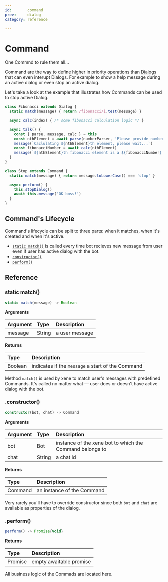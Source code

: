 ```yaml
---
id:       command
prev:     dialog
category: reference

---
```


# Command

<!--intro-->
One Commnd to rule them all...
<!--/intro-->

Command are the way to define higher in priority operations than [Dialogs](/dialog.md) that can even interupt Dialogs. For example to show a help message during an active dialog or even stop an active dialog. 

Let's take a look at the example that illustrates how Commands can be used to stop active Dialog.

```ts
class Fibonacci extends Dialog {
  static match(message) { return /fibonacci/i.test(message) }

  async calc(index) { /* some fibonacci calculation logic */ }

  async talk() {
    const { parse, message, calc } = this
    const nthElement = await parse(numberParser, 'Please provide number of fibonacci element')
    message(`Caclulating ${nthElement}th element, please wait...`)
    const fibonacciNumber = await calc(nthElement)
    message(`${nthElement}th fibonacci element is a ${fibonacciNumber}.`)
  }
}

class Stop extends Command {
  static match(message) { return message.toLowerCase() === 'stop' }

  async perform() {
    this.stopDialog()
    await this.message('OK boss!')
  }
}
```

<!-- TODO -->

## Command's Lifecycle

Command's lifecycle can be split to three parts: when it matches, when it's created and when it's active.

- [`static match()`](#static-match) is called every time bot recieves new message from user even if user has active dialog with the bot.
- [`constructor()`](#constructor)
- [`perform()`](#constructor)

## Reference

### static match()
<!--type-->
```ts
static match(message) -> Boolean
```

**Arguments**

| Argument | Type   | Description    |
|:---------|:-------|:---------------|
| message  | String | a user message |

**Returns**

| Type    | Description                                       |
|:--------|:--------------------------------------------------|
| Boolean | indicates if the `message` a start of the Command |
<!--/type-->

Method `match()` is used by xene to match user's messages with predefined Commands. It's called no matter what — user does or doesn't have active dialog with the bot.

### .constructor()
<!--type-->
```ts
constructor(bot, chat) -> Command
```

**Arguments**

| Argument | Type   | Description                                              |
|:---------|:-------|:---------------------------------------------------------|
| bot      | Bot    | instance of the xene bot to which the Command belongs to |
| chat     | String | a chat id                                                |

**Returns**

| Type    | Description                |
|:--------|:---------------------------|
| Command | an instance of the Command |
<!--/type-->

Very rarely you'll have to override constructor since both `bot` and `chat` are available as properties of the dialog.

### .perform()
<!--type-->
```ts
perform() -> Promise{void}
```

**Returns**

| Type    | Description             |
|:--------|:------------------------|
| Promise | empty awaitable promise |
<!--/type-->

All business logic of the Commads are located here.
<!-- TODO -->
